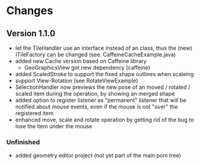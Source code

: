 Changes
===========================

Version 1.1.0
-------------------------
* let the TileHandler use an interface instead of an class, thus the (new) ITileFactory can be changed (see. CaffeineCacheExample.java)
* added new Cache version based on Caffeine library 
	* GeoGraphicsView got new dependency (caffeine)
* added ScaledStroke to support the fixed shape outlines when scaleing
* support View-Rotation (see RotateViewExample)
* SelectionHandler now previews the new pose of an moved / rotated / scaled item during the operation, by showing an merged shape
* added option to register listener as "permanent" listener that will be notified about mouse events, even if the mouse is not "over" the registered item
* enhanced move, scale and rotate operation by getting rid of the bug to lose the item under the mouse


### Unfinished ###
* added geometry editor project (not yet part of the main pom tree)

